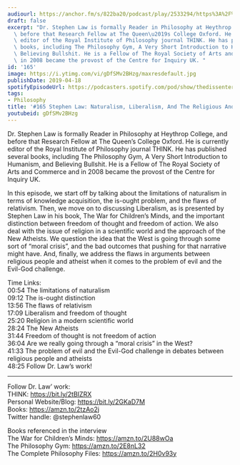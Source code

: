 ```yaml
---
audiourl: https://anchor.fm/s/822ba20/podcast/play/2533294/https%3A%2F%2Fd3ctxlq1ktw2nl.cloudfront.net%2Fproduction%2F2019-2-2%2F10725817-44100-2-7536a04272b68.m4a
draft: false
excerpt: "Dr. Stephen Law is formally Reader in Philosophy at Heythrop College, and\
  \ before that Research Fellow at The Queen\u2019s College Oxford. He is currently\
  \ editor of the Royal Institute of Philosophy journal THINK. He has published several\
  \ books, including The Philosophy Gym, A Very Short Introduction to Humanism, and\
  \ Believing Bullshit. He is a Fellow of The Royal Society of Arts and Commerce and\
  \ in 2008 became the provost of the Centre for Inquiry UK. "
id: '165'
image: https://i.ytimg.com/vi/gDfSMv2BHzg/maxresdefault.jpg
publishDate: 2019-04-18
spotifyEpisodeUrl: https://podcasters.spotify.com/pod/show/thedissenter/episodes/165-Stephen-Law-Naturalism--Liberalism--And-The-Religious-And-The-Atheists-e3bqfe
tags:
- Philosophy
title: '#165 Stephen Law: Naturalism, Liberalism, And The Religious And The Atheists'
youtubeid: gDfSMv2BHzg
---
```

<div class="timelinks">

Dr. Stephen Law is formally Reader in Philosophy at Heythrop College, and before that Research Fellow at The Queen’s College Oxford. He is currently editor of the Royal Institute of Philosophy journal THINK. He has published several books, including The Philosophy Gym, A Very Short Introduction to Humanism, and Believing Bullshit. He is a Fellow of The Royal Society of Arts and Commerce and in 2008 became the provost of the Centre for Inquiry UK. 

In this episode, we start off by talking about the limitations of naturalism in terms of knowledge acquisition, the is-ought problem, and the flaws of relativism. Then, we move on to discussing Liberalism, as is presented by Stephen Law in his book, The War for Children’s Minds, and the important distinction between freedom of thought and freedom of action. We also deal with the issue of religion in a scientific world and the approach of the New Atheists. We question the idea that the West is going through some sort of “moral crisis”, and the bad outcomes that pushing for that narrative might have. And, finally, we address the flaws in arguments between religious people and atheist when it comes to the problem of evil and the Evil-God challenge.

Time Links:  
<time>00:54</time> The limitations of naturalism  
<time>09:12</time> The is-ought distinction        
<time>13:56</time> The flaws of relativism                   
<time>17:09</time> Liberalism and freedom of thought               
<time>25:20</time> Religion in a modern scientific world                    
<time>28:24</time> The New Atheists            
<time>31:44</time> Freedom of thought is not freedom of action       
<time>36:04</time> Are we really going through a “moral crisis” in the West?      
<time>41:33</time> The problem of evil and the Evil-God challenge in debates between religious people and atheists  
<time>48:25</time> Follow Dr. Law’s work!

---

Follow Dr. Law’ work:  
THINK: https://bit.ly/2tBIZRX  
Personal Website/Blog: https://bit.ly/2GKaD7M  
Books: https://amzn.to/2tzAo2j  
Twitter handle: @stephenlaw60 

Books referenced in the interview  
The War for Children’s Minds: https://amzn.to/2U88wOa  
The Philosophy Gym: https://amzn.to/2E8nL32  
The Complete Philosophy Files: https://amzn.to/2H0v93y
</div>

